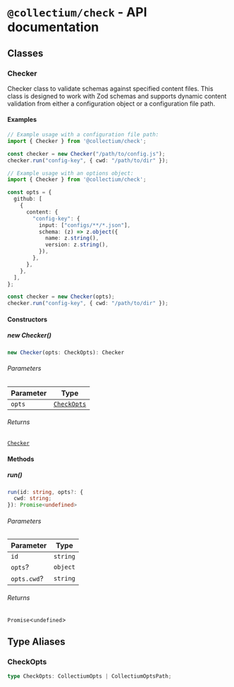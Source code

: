 # `@collectium/check` - API documentation

## Classes

### Checker

Checker class to validate schemas against specified content files.
This class is designed to work with Zod schemas and supports dynamic content validation
from either a configuration object or a configuration file path.

#### Examples

```ts
// Example usage with a configuration file path:
import { Checker } from '@collectium/check';

const checker = new Checker("/path/to/config.js");
checker.run("config-key", { cwd: "/path/to/dir" });
```

```ts
// Example usage with an options object:
import { Checker } from '@collectium/check';

const opts = {
  github: [
    {
      content: {
        "config-key": {
          input: ["configs/**/*.json"],
          schema: (z) => z.object({
            name: z.string(),
            version: z.string(),
          }),
        },
      },
    },
  ],
};

const checker = new Checker(opts);
checker.run("config-key", { cwd: "/path/to/dir" });
```

#### Constructors

##### new Checker()

```ts
new Checker(opts: CheckOpts): Checker
```

###### Parameters

| Parameter | Type |
| ------ | ------ |
| `opts` | [`CheckOpts`](#checkopts) |

###### Returns

[`Checker`](#checker)

#### Methods

##### run()

```ts
run(id: string, opts?: {
  cwd: string;
}): Promise<undefined>
```

###### Parameters

| Parameter | Type |
| ------ | ------ |
| `id` | `string` |
| `opts`? | `object` |
| `opts.cwd`? | `string` |

###### Returns

`Promise`\<`undefined`\>

## Type Aliases

### CheckOpts

```ts
type CheckOpts: CollectiumOpts | CollectiumOptsPath;
```
